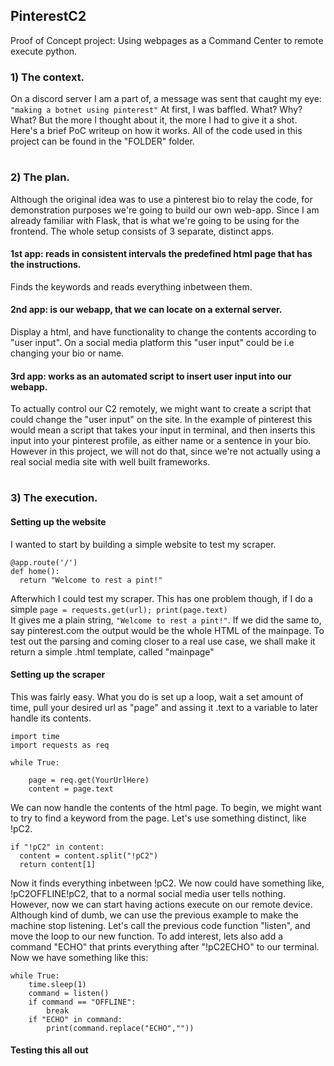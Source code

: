 ## PinterestC2
Proof of Concept project:
Using webpages as a Command Center to remote execute python.

### 1) The context.
On a discord server I am a part of, a message was sent that caught my eye:
``` "making a botnet using pinterest" ```
At first, I was baffled. What? Why? What? But the more I thought about it, the more I had to give it a shot. 
Here's a brief PoC writeup on how it works. All of the code used in this project can be found in the "FOLDER" folder.
#
### 2) The plan.
Although the original idea was to use a pinterest bio to relay the code, for demonstration purposes we're going to build our own web-app.
Since I am already familiar with Flask, that is what we're going to be using for the frontend. 
The whole setup consists of 3 separate, distinct apps.
#### 1st app: reads in consistent intervals the predefined html page that has the instructions. 
  Finds the keywords and reads everything inbetween them.
#### 2nd app: is our webapp, that we can locate on a external server. 
  Display a html, and have functionality to change the contents according to "user input".
  On a social media platform this "user input" could be i.e changing your bio or name.
#### 3rd app: works as an automated script to insert user input into our webapp.
  To actually control our C2 remotely, we might want to create a script that could change the "user input" on the site.
  In the example of pinterest this would mean a script that takes your input in terminal, and then inserts this input 
  into your pinterest profile, as either name or a sentence in your bio. However in this project, we will not do that,
  since we're not actually using a real social media site with well built frameworks.
 #
 ### 3) The execution.
#### Setting up the website
I wanted to start by building a simple website to test my scraper.  
  ```
  @app.route('/')  
  def home():  
    return "Welcome to rest a pint!"  
  ```
Afterwhich I could test my scraper. This has one problem though,
if I do a simple
``` page = requests.get(url); print(page.text) ```  
It gives me a plain string, ``` "Welcome to rest a pint!" ```. If we did the same to, say pinterest.com the output would be the whole HTML of the mainpage.
To test out the parsing and coming closer to a real use case, we shall make it return a simple .html template, called "mainpage"
#### Setting up the scraper
This was fairly easy. 
What you do is set up a loop, wait a set amount of time, pull your desired url as "page" and assing it .text to a variable to later handle its contents.
```  
import time  
import requests as req  
  
while True:  
      
    page = req.get(YourUrlHere)  
    content = page.text  
```
We can now handle the contents of the html page. To begin, we might want to try to find a keyword from the page. Let's use something distinct, like !pC2.
```  
if "!pC2" in content:  
  content = content.split("!pC2")
  return content[1]
```  
Now it finds everything inbetween !pC2. We now could have something like, !pC2OFFLINE!pC2, that to a normal social media user tells nothing.
However, now we can start having actions execute on our remote device. Although kind of dumb, we can use the previous example to make the machine stop listening.
Let's call the previous code function "listen", and move the loop to our new function. To add interest, 
lets also add a command "ECHO" that prints everything after "!pC2ECHO" to our terminal.
Now we have something like this:
```  
while True:
    time.sleep(1)
    command = listen()
    if command == "OFFLINE":
        break  
    if "ECHO" in command:
        print(command.replace("ECHO",""))
```  
#### Testing this all out
